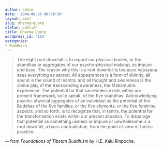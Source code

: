 ```yaml
---
author: admin
date: '2004-06-25 00:58:50'
layout: post
slug: dharma-quote
status: publish
title: Dharma Quote
wordpress_id: '153'
categories:
- Buddhism
---
```

<blockquote>The eight root downfall is to regard our physical bodies, or the skandhas or aggregates of our psycho-physical makeup, as impure and base. The reason why this is a root downfall is because Vajrayana sees everything as sacred. All appearances is a form of divinity, all sound is the sound of mantra, and all thought and awareness is the divine play of the transcending awareness, the Mahamudra experience. The potential for that sacredness exists within our present framework, so to speak, of the five skandhas. Acknowledging psycho-physical aggregates of an individual as the potential of the Buddhas of the five families, or the five elements, or the five feminine aspects, and so forth, is to recognize that, in tantra, the potential for the transformation exists within our present situation. To disparage that potential as something useless or impure or unwholesome is a root downfall, a basic contradiction, from the point of view of tantric practice.</blockquote>
-- from <em>Foundations of Tibetan Buddhism</em> by H.E. Kalu Rinpoche.
